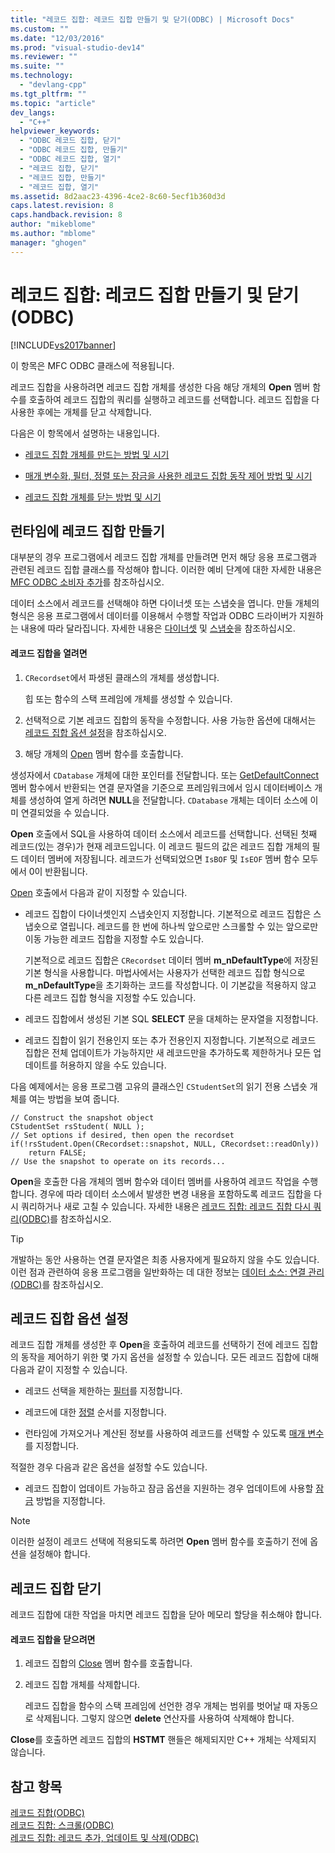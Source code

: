 ```yaml
---
title: "레코드 집합: 레코드 집합 만들기 및 닫기(ODBC) | Microsoft Docs"
ms.custom: ""
ms.date: "12/03/2016"
ms.prod: "visual-studio-dev14"
ms.reviewer: ""
ms.suite: ""
ms.technology: 
  - "devlang-cpp"
ms.tgt_pltfrm: ""
ms.topic: "article"
dev_langs: 
  - "C++"
helpviewer_keywords: 
  - "ODBC 레코드 집합, 닫기"
  - "ODBC 레코드 집합, 만들기"
  - "ODBC 레코드 집합, 열기"
  - "레코드 집합, 닫기"
  - "레코드 집합, 만들기"
  - "레코드 집합, 열기"
ms.assetid: 8d2aac23-4396-4ce2-8c60-5ecf1b360d3d
caps.latest.revision: 8
caps.handback.revision: 8
author: "mikeblome"
ms.author: "mblome"
manager: "ghogen"
---
```

# 레코드 집합: 레코드 집합 만들기 및 닫기(ODBC)
[!INCLUDE[vs2017banner](../../assembler/inline/includes/vs2017banner.md)]

이 항목은 MFC ODBC 클래스에 적용됩니다.  
  
 레코드 집합을 사용하려면 레코드 집합 개체를 생성한 다음 해당 개체의 **Open** 멤버 함수를 호출하여 레코드 집합의 쿼리를 실행하고 레코드를 선택합니다.  레코드 집합을 다 사용한 후에는 개체를 닫고 삭제합니다.  
  
 다음은 이 항목에서 설명하는 내용입니다.  
  
-   [레코드 집합 개체를 만드는 방법 및 시기](#_core_creating_recordsets_at_run_time)  
  
-   [매개 변수화, 필터, 정렬 또는 잠금을 사용한 레코드 집합 동작 제어 방법 및 시기](#_core_setting_recordset_options)  
  
-   [레코드 집합 개체를 닫는 방법 및 시기](#_core_closing_a_recordset)  
  
##  <a name="_core_creating_recordsets_at_run_time"></a> 런타임에 레코드 집합 만들기  
 대부분의 경우 프로그램에서 레코드 집합 개체를 만들려면 먼저 해당 응용 프로그램과 관련된 레코드 집합 클래스를 작성해야 합니다.  이러한 예비 단계에 대한 자세한 내용은 [MFC ODBC 소비자 추가](../../mfc/reference/adding-an-mfc-odbc-consumer.md)를 참조하십시오.  
  
 데이터 소스에서 레코드를 선택해야 하면 다이너셋 또는 스냅숏을 엽니다.  만들 개체의 형식은 응용 프로그램에서 데이터를 이용해서 수행할 작업과 ODBC 드라이버가 지원하는 내용에 따라 달라집니다.  자세한 내용은 [다이너셋](../../data/odbc/dynaset.md) 및 [스냅숏](../../data/odbc/snapshot.md)을 참조하십시오.  
  
#### 레코드 집합을 열려면  
  
1.  `CRecordset`에서 파생된 클래스의 개체를 생성합니다.  
  
     힙 또는 함수의 스택 프레임에 개체를 생성할 수 있습니다.  
  
2.  선택적으로 기본 레코드 집합의 동작을 수정합니다.  사용 가능한 옵션에 대해서는 [레코드 집합 옵션 설정](#_core_setting_recordset_options)을 참조하십시오.  
  
3.  해당 개체의 [Open](../Topic/CRecordset::Open.md) 멤버 함수를 호출합니다.  
  
 생성자에서 `CDatabase` 개체에 대한 포인터를 전달합니다. 또는 [GetDefaultConnect](../Topic/CRecordset::GetDefaultConnect.md) 멤버 함수에서 반환되는 연결 문자열을 기준으로 프레임워크에서 임시 데이터베이스 개체를 생성하여 열게 하려면 **NULL**을 전달합니다.  `CDatabase` 개체는 데이터 소스에 이미 연결되었을 수 있습니다.  
  
 **Open** 호출에서 SQL을 사용하여 데이터 소스에서 레코드를 선택합니다.  선택된 첫째 레코드\(있는 경우\)가 현재 레코드입니다.  이 레코드 필드의 값은 레코드 집합 개체의 필드 데이터 멤버에 저장됩니다.  레코드가 선택되었으면 `IsBOF` 및 `IsEOF` 멤버 함수 모두에서 0이 반환됩니다.  
  
 [Open](../Topic/CRecordset::Open.md) 호출에서 다음과 같이 지정할 수 있습니다.  
  
-   레코드 집합이 다이너셋인지 스냅숏인지 지정합니다.  기본적으로 레코드 집합은 스냅숏으로 열립니다.  레코드를 한 번에 하나씩 앞으로만 스크롤할 수 있는 앞으로만 이동 가능한 레코드 집합을 지정할 수도 있습니다.  
  
     기본적으로 레코드 집합은 `CRecordset` 데이터 멤버 **m\_nDefaultType**에 저장된 기본 형식을 사용합니다.  마법사에서는 사용자가 선택한 레코드 집합 형식으로 **m\_nDefaultType**을 초기화하는 코드를 작성합니다.  이 기본값을 적용하지 않고 다른 레코드 집합 형식을 지정할 수도 있습니다.  
  
-   레코드 집합에서 생성된 기본 SQL **SELECT** 문을 대체하는 문자열을 지정합니다.  
  
-   레코드 집합이 읽기 전용인지 또는 추가 전용인지 지정합니다.  기본적으로 레코드 집합은 전체 업데이트가 가능하지만 새 레코드만을 추가하도록 제한하거나 모든 업데이트를 허용하지 않을 수도 있습니다.  
  
 다음 예제에서는 응용 프로그램 고유의 클래스인 `CStudentSet`의 읽기 전용 스냅숏 개체를 여는 방법을 보여 줍니다.  
  
```  
// Construct the snapshot object  
CStudentSet rsStudent( NULL );  
// Set options if desired, then open the recordset  
if(!rsStudent.Open(CRecordset::snapshot, NULL, CRecordset::readOnly))  
    return FALSE;  
// Use the snapshot to operate on its records...  
```  
  
 **Open**을 호출한 다음 개체의 멤버 함수와 데이터 멤버를 사용하여 레코드 작업을 수행합니다.  경우에 따라 데이터 소스에서 발생한 변경 내용을 포함하도록 레코드 집합을 다시 쿼리하거나 새로 고칠 수 있습니다.  자세한 내용은 [레코드 집합: 레코드 집합 다시 쿼리\(ODBC\)](../../data/odbc/recordset-requerying-a-recordset-odbc.md)를 참조하십시오.  
  
> [!TIP]
>  개발하는 동안 사용하는 연결 문자열은 최종 사용자에게 필요하지 않을 수도 있습니다.  이런 점과 관련하여 응용 프로그램을 일반화하는 데 대한 정보는 [데이터 소스: 연결 관리\(ODBC\)](../../data/odbc/data-source-managing-connections-odbc.md)를 참조하십시오.  
  
##  <a name="_core_setting_recordset_options"></a> 레코드 집합 옵션 설정  
 레코드 집합 개체를 생성한 후 **Open**을 호출하여 레코드를 선택하기 전에 레코드 집합의 동작을 제어하기 위한 몇 가지 옵션을 설정할 수 있습니다.  모든 레코드 집합에 대해 다음과 같이 지정할 수 있습니다.  
  
-   레코드 선택을 제한하는 [필터](../../data/odbc/recordset-filtering-records-odbc.md)를 지정합니다.  
  
-   레코드에 대한 [정렬](../../data/odbc/recordset-sorting-records-odbc.md) 순서를 지정합니다.  
  
-   런타임에 가져오거나 계산된 정보를 사용하여 레코드를 선택할 수 있도록 [매개 변수](../../data/odbc/recordset-parameterizing-a-recordset-odbc.md)를 지정합니다.  
  
 적절한 경우 다음과 같은 옵션을 설정할 수도 있습니다.  
  
-   레코드 집합이 업데이트 가능하고 잠금 옵션을 지원하는 경우 업데이트에 사용할 [잠금](../../data/odbc/recordset-locking-records-odbc.md) 방법을 지정합니다.  
  
> [!NOTE]
>  이러한 설정이 레코드 선택에 적용되도록 하려면 **Open** 멤버 함수를 호출하기 전에 옵션을 설정해야 합니다.  
  
##  <a name="_core_closing_a_recordset"></a> 레코드 집합 닫기  
 레코드 집합에 대한 작업을 마치면 레코드 집합을 닫아 메모리 할당을 취소해야 합니다.  
  
#### 레코드 집합을 닫으려면  
  
1.  레코드 집합의 [Close](../Topic/CRecordset::Close.md) 멤버 함수를 호출합니다.  
  
2.  레코드 집합 개체를 삭제합니다.  
  
     레코드 집합을 함수의 스택 프레임에 선언한 경우 개체는 범위를 벗어날 때 자동으로 삭제됩니다.  그렇지 않으면 **delete** 연산자를 사용하여 삭제해야 합니다.  
  
 **Close**를 호출하면 레코드 집합의 **HSTMT** 핸들은 해제되지만  C\+\+ 개체는 삭제되지 않습니다.  
  
## 참고 항목  
 [레코드 집합\(ODBC\)](../../data/odbc/recordset-odbc.md)   
 [레코드 집합: 스크롤\(ODBC\)](../../data/odbc/recordset-scrolling-odbc.md)   
 [레코드 집합: 레코드 추가, 업데이트 및 삭제\(ODBC\)](../../data/odbc/recordset-adding-updating-and-deleting-records-odbc.md)